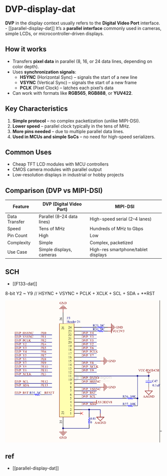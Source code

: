 
# DVP-display-dat

**DVP** in the display context usually refers to the **Digital Video Port** interface.  - [[parallel-display-dat]]
It’s a **parallel interface** commonly used in cameras, simple LCDs, or microcontroller-driven displays.

## How it works


- Transfers **pixel data** in parallel (8, 16, or 24 data lines, depending on color depth).
- Uses **synchronization signals**:
  - **HSYNC** (Horizontal Sync) – signals the start of a new line
  - **VSYNC** (Vertical Sync) – signals the start of a new frame
  - **PCLK** (Pixel Clock) – latches each pixel’s data
- Can work with formats like **RGB565**, **RGB888**, or **YUV422**.

## Key Characteristics
1. **Simple protocol** – no complex packetization (unlike MIPI-DSI).
2. **Lower speed** – parallel clock typically in the tens of MHz.
3. **More pins needed** – due to multiple parallel data lines.
4. **Used in MCUs and simple SoCs** – no need for high-speed serializers.

## Common Uses


- Cheap TFT LCD modules with MCU controllers
- CMOS camera modules with parallel output
- Low-resolution displays in industrial or hobby projects

## Comparison (DVP vs MIPI-DSI)

| Feature         | DVP (Digital Video Port)        | MIPI-DSI                          |
|-----------------|---------------------------------|------------------------------------|
| Data Transfer   | Parallel (8–24 data lines)      | High-speed serial (2–4 lanes)      |
| Speed           | Tens of MHz                     | Hundreds of MHz to Gbps            |
| Pin Count       | High                            | Low                                |
| Complexity      | Simple                          | Complex, packetized                |
| Use Case        | Simple displays, cameras        | High-res smartphone/tablet displays|

## SCH 

- [[F133-dat]]

8-bit Y2 ~ Y9 // HSYNC + VSYNC + PCLK + XCLK + SCL + SDA + **RST

![](2025-08-09-17-01-01.png)



## ref 

- [[parallel-display-dat]]